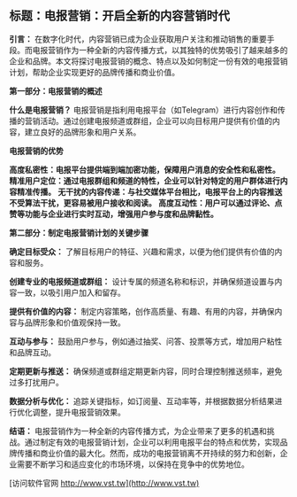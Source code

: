 ## **标题：电报营销：开启全新的内容营销时代**

**引言：**
在数字化时代，内容营销已成为企业获取用户关注和推动销售的重要手段。而电报营销作为一种全新的内容传播方式，以其独特的优势吸引了越来越多的企业和品牌。本文将探讨电报营销的概念、特点以及如何制定一份有效的电报营销计划，帮助企业实现更好的品牌传播和商业价值。

**第一部分：电报营销的概述**

**什么是电报营销？**
电报营销是指利用电报平台（如Telegram）进行内容创作和传播的营销活动。通过创建电报频道或群组，企业可以向目标用户提供有价值的内容，建立良好的品牌形象和用户关系。

**电报营销的优势**

**高度私密性：电报平台提供端到端加密功能，保障用户消息的安全性和私密性。**
**精准用户定位：通过电报群组和频道的特性，企业可以针对特定的用户群体进行内容精准传播。**
**无干扰的内容传递：与社交媒体平台相比，电报平台上的内容推送不受算法干扰，更容易被用户接收和阅读。**
**高度互动性：用户可以通过评论、点赞等功能与企业进行实时互动，增强用户参与度和品牌黏性。**

**第二部分：制定电报营销计划的关键步骤**

**确定目标受众：**
了解目标用户的特征、兴趣和需求，以便为他们提供有价值的内容和服务。

**创建专业的电报频道或群组：**
设计专属的频道名称和标识，并确保频道设置与内容一致，以吸引用户加入和留存。

**提供有价值的内容：**
制定内容策略，创作高质量、有趣、有用的内容，并确保内容与品牌形象和价值观保持一致。

**互动与参与：**
鼓励用户参与，例如通过抽奖、问答、投票等方式，增加用户粘性和品牌互动。

**定期更新与推送：**
确保频道或群组定期更新内容，同时合理控制推送频率，避免过多打扰用户。

**数据分析与优化：**
追踪关键指标，如订阅量、互动率等，并根据数据分析结果进行优化调整，提升电报营销效果。

**结语：**
电报营销作为一种全新的内容传播方式，为企业带来了更多的机遇和挑战。通过制定有效的电报营销计划，企业可以利用电报平台的特点和优势，实现品牌传播和商业价值的最大化。然而，成功的电报营销离不开持续的努力和创新，企业需要不断学习和适应变化的市场环境，以保持在竞争中的优势地位。


[访问软件官网 http://www.vst.tw](http://www.vst.tw)
